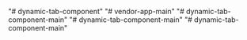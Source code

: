"# dynamic-tab-component" 
"# vendor-app-main" 
"# dynamic-tab-component-main" 
"# dynamic-tab-component-main" 
"# dynamic-tab-component-main" 
